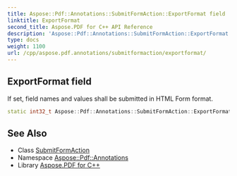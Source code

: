 ```yaml
---
title: Aspose::Pdf::Annotations::SubmitFormAction::ExportFormat field
linktitle: ExportFormat
second_title: Aspose.PDF for C++ API Reference
description: 'Aspose::Pdf::Annotations::SubmitFormAction::ExportFormat field. If set, field names and values shall be submitted in HTML Form format in C++.'
type: docs
weight: 1100
url: /cpp/aspose.pdf.annotations/submitformaction/exportformat/
---
```

## ExportFormat field


If set, field names and values shall be submitted in HTML Form format.

```cpp
static int32_t Aspose::Pdf::Annotations::SubmitFormAction::ExportFormat
```

## See Also

* Class [SubmitFormAction](../)
* Namespace [Aspose::Pdf::Annotations](../../)
* Library [Aspose.PDF for C++](../../../)
